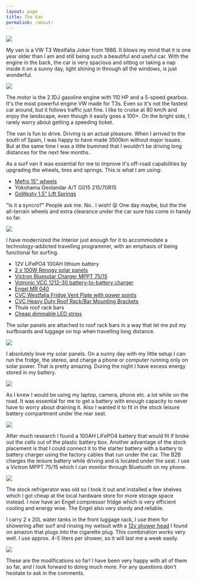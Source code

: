 ```yaml
---
layout: page
title: The Van
permalink: /about/
---
```


![](/assets/van/IMG_4597_resized.JPG)

My van is a VW T3 Westfalia Joker from 1986. It blows my mind that it is one year older than I am and still being such a beautiful and useful car. With the engine in the back, the car is very spacious and sitting or taking a nap inside it on a sunny day, light shining in through all the windows, is just wonderful.

![](/assets/van/IMG_4396_resized.JPG)

The motor is the 2.1DJ gasoline engine with 110 HP and a 5-speed gearbox. It's the most powerful engine VW made for T3s. Even so it's not the fastest car around, but it follows traffic just fine. I like to cruise at 80 km/h and enjoy the landscape, even though it easily goes a 100+. On the bright side, I rarely worry about getting a speeding ticket.

The van is fun to drive. Driving is an actual pleasure. When I arrived to the south of Spain, I was happy to have made 3500km without major issues. But at the same time I was a little bummed that I wouldn't be driving long distances for the next few months.

As a surf van it was essential for me to improve it's off-road capabilities by upgrading the wheels, tires and springs. This is what I am using:

* [Mefro 15" wheels](https://campervanculture.com/shop/15-mefro-steel-wheels-set-of-5/)
* Yokohama Geolandar A/T G015 215/70R15
* [GoWesty 1.5" Lift Springs](https://www.gowesty.com/product/coil-springs/25283/coil-spring-bundle-2wd?v=)

"Is it a syncro?" People ask me. No.. I wish! :stuck_out_tongue_closed_eyes: One day maybe, but the the all-terrain wheels and extra clearance under the car sure has come in handy so far.

![](/assets/van/IMG_4318_resized.JPG)

I have modernized the interior just enough for it to accommodate a technology-addicted travelling programmer, with an emphasis of being functional for surfing.

* 12V LiFePO4 100AH lithium battery
* [2 x 100W Renogy solar panels](https://www.renogy.com/100-watt-12-volt-monocrystalline-solar-panel-compact-design/)
* [Victron Bluesolar Charger MPPT 75/15](https://www.victronenergy.com/solar-charge-controllers/smartsolar-mppt-75-10-75-15-100-15-100-20)
* [Votronic VCC 1212-30 battery-to-battery charger](https://www.votronic.de/index.php/en/products2/series-vcc/standard-version/vcc-1212-30-new)
* [Engel MR 040](https://www.fritz-berger.com/item/engel-compressor-cool-box-mr-040f-2017?delivery_country=163)
* [CVC Westfalia Fridge Vent Plate with power points](https://campervanculture.com/shop/westfalia-fridge-vent-plate-with-high-quality-power-points-brown/)
* [CVC Heavy Duty Roof Rack/Bar Mounting Brackets](https://campervanculture.com/shop/cvc-pair-of-westfalia-poptop-heavy-duty-roof-rack-brackets-new-aluminium-version/)
* Thule roof rack bars
* [Cheap dimmable LED strips](https://www.amazon.co.uk/dp/B00MHTNXRY/ref=pe_3187911_185740111_TE_item)

The solar panels are attached to roof rack bars in a way that let me put my surfboards and luggage on top when travelling long distance.

![](/assets/van/IMG_4976_resized.JPG)

I absolutely love my solar panels. On a sunny day with my little setup I can run the fridge, the stereo, and charge a phone or computer running only on solar power. That is pretty amazing. During the night I have excess energy stored in my battery.

![](/assets/van/IMG_5543_resized.JPG)

As I knew I would be using my laptop, camera, phone etc. a lot while on the road. It was essential for me to get a battery with enough capacity to never have to worry about draining it. Also I wanted it to fit in the stock leisure battery compartment under the rear seat.

![](/assets/van/IMG_5555_resized.JPG)

After much research I found a 100AH LiFePO4 battery that would fit if broke out the cells out of the plastic battery box. Another advantage of the stock placement is that I could connect it to the starter battery with a battery to battery charger using the factory cables that run under the car. The B2B charges the leisure battery while driving and is located under the seat. I use a Victron MPPT 75/15 which I can monitor through Bluetooth on my phone.   

![](/assets/van/IMG_5562_resized.JPG)

The stock refrigerator was old so I took it out and installed a few shelves which I got cheap at the local hardware store for more storage space instead. I now have an Engel compressor fridge which is very efficient cooling and energy wise. The Engel also very sturdy and reliable.

I carry 2 x 20L water tanks in the front luggage rack, I use them for showering after surf and rinsing my wetsuit with a [12v shower head](https://www.amazon.co.uk/dp/B07BXNB66L/ref=pe_3187911_185740111_TE_item) I found on amazon that plugs into the cigarette plug. This combination works very well. I use approx. 4-5 liters per shower, so it will last me a week easily.

![](/assets/van/shower.gif)

These are the modifications so far! I have been very happy with all of them so far, and I look forward to doing much more. For any questions don't hesitate to ask in the comments.
